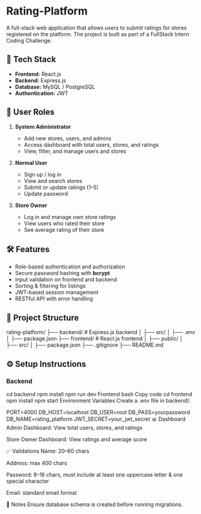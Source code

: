 # Rating-Platform

A full-stack web application that allows users to submit ratings for stores registered on the platform. The project is built as part of a FullStack Intern Coding Challenge.

## 🚀 Tech Stack
- **Frontend:** React.js  
- **Backend:** Express.js  
- **Database:** MySQL / PostgreSQL  
- **Authentication:** JWT  

## 🔑 User Roles
1. **System Administrator**  
   - Add new stores, users, and admins  
   - Access dashboard with total users, stores, and ratings  
   - View, filter, and manage users and stores  

2. **Normal User**  
   - Sign up / log in  
   - View and search stores  
   - Submit or update ratings (1–5)  
   - Update password  

3. **Store Owner**  
   - Log in and manage own store ratings  
   - View users who rated their store  
   - See average rating of their store  

## 🛠️ Features
- Role-based authentication and authorization  
- Secure password hashing with **bcrypt**  
- Input validation on frontend and backend  
- Sorting & filtering for listings  
- JWT-based session management  
- RESTful API with error handling  

## 📂 Project Structure
rating-platform/
├── backend/ # Express.js backend
│ ├── src/
│ ├── .env
│ ├── package.json
├── frontend/ # React.js frontend
│ ├── public/
│ ├── src/
│ ├── package.json
├── .gitignore
├── README.md


## ⚙️ Setup Instructions

### Backend
cd backend
npm install
npm run dev
Frontend
bash
Copy code
cd frontend
npm install
npm start
Environment Variables
Create a .env file in backend/:


PORT=4000
DB_HOST=localhost
DB_USER=root
DB_PASS=yourpassword
DB_NAME=rating_platform
JWT_SECRET=your_jwt_secret
📊 Dashboard
Admin Dashboard: View total users, stores, and ratings

Store Owner Dashboard: View ratings and average score

✅ Validations
Name: 20–60 chars

Address: max 400 chars

Password: 8–16 chars, must include at least one uppercase letter & one special character

Email: standard email format

📌 Notes
Ensure database schema is created before running migrations.

